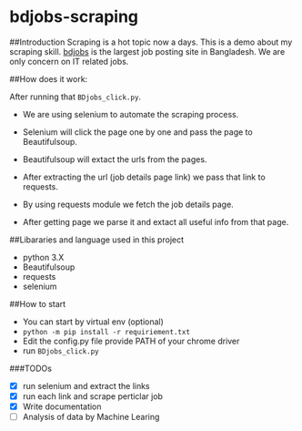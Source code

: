 # bdjobs-scraping
##Introduction 
Scraping is a hot topic now a days. This is a demo about my scraping skill. [bdjobs](http://jobs.bdjobs.com/jobsearch.asp?fcatId=8) is the largest job posting site in Bangladesh. We are only concern on IT related jobs.

##How does it work:

After running that `BDjobs_click.py`. 

* We are using selenium to automate the scraping process. 

* Selenium will click the page one by one and pass the page to Beautifulsoup.

* Beautifulsoup will extact the urls from the pages.

* After extracting the url (job details page link) we pass that link to requests.

* By using requests module we fetch the job details page.

* After getting page we parse it and extact all useful info from that page.

##Libararies and language used in this project
* python 3.X
* Beautifulsoup
* requests 
* selenium

##How to start 
* You can start by virtual env (optional)
* `python -m pip install -r requiriement.txt`
* Edit the config.py file provide PATH of your chrome driver 
* run `BDjobs_click.py`

  
###TODOs
- [x] run selenium and extract the links
- [x] run each link and scrape perticlar job
- [x] Write documentation 
- [ ] Analysis of data by Machine Learing 
